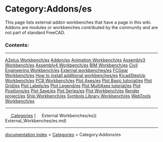 # Category:Addons/es
This page lists external addon workbenches that have a page in this wiki. Addons are modules or workbenches contributed by the community and are not part of standard FreeCAD.

### Contents:

  ------------------------------------------------------------------------------------------------- ----------------------------------------------------------------- ---------------------------------------------------------------------
  [A2plus Workbench/es](A2plus_Workbench/es.md)                                             [Addon/es](Addon/es.md)                                   [Animation Workbench/es](Animation_Workbench/es.md)
  [Assembly3 Workbench/es](Assembly3_Workbench/es.md)                                       [Assembly4 Workbench/es](Assembly4_Workbench/es.md)       [BIM Workbench/es](BIM_Workbench/es.md)
  [Civil Engineering Workbench/es](Civil_Engineering_Workbench/es.md)                       [External workbenches/es](External_workbenches/es.md)     [FCGear Workbench/es](FCGear_Workbench/es.md)
  [How to install additional workbenches/es](How_to_install_additional_workbenches/es.md)   [KicadStepUp Workbench/es](KicadStepUp_Workbench/es.md)   [PCB Workbench/es](PCB_Workbench/es.md)
  [Plot Axes/es](Plot_Axes/es.md)                                                           [Plot Basic tutorial/es](Plot_Basic_tutorial/es.md)       [Plot Grid/es](Plot_Grid/es.md)
  [Plot Labels/es](Plot_Labels/es.md)                                                       [Plot Legend/es](Plot_Legend/es.md)                       [Plot MultiAxes tutorial/es](Plot_MultiAxes_tutorial/es.md)
  [Plot Positions/es](Plot_Positions/es.md)                                                 [Plot Save/es](Plot_Save/es.md)                           [Plot Series/es](Plot_Series/es.md)
  [Plot Workbench/es](Plot_Workbench/es.md)                                                 [Render project/es](Render_project/es.md)                 [Ship Workbench/es](Ship_Workbench/es.md)
  [Symbols Library Workbench/es](Symbols_Library_Workbench/es.md)                           [WebTools Workbench/es](WebTools_Workbench/es.md)         
                                                                                                                                                                      
  ------------------------------------------------------------------------------------------------- ----------------------------------------------------------------- ---------------------------------------------------------------------

[<img src="images/Property.png" style="width:16px"> Categories](Category_Categories.md) [<img src="images/Property.png" style="width:16px"> External Workbenches/es](<img src="images/Property.png" style="width:16px"> External_Workbenches/es.md)

---
[documentation index](../README.md) > [Categories](Category_Categories.md) > Category:Addons/es
